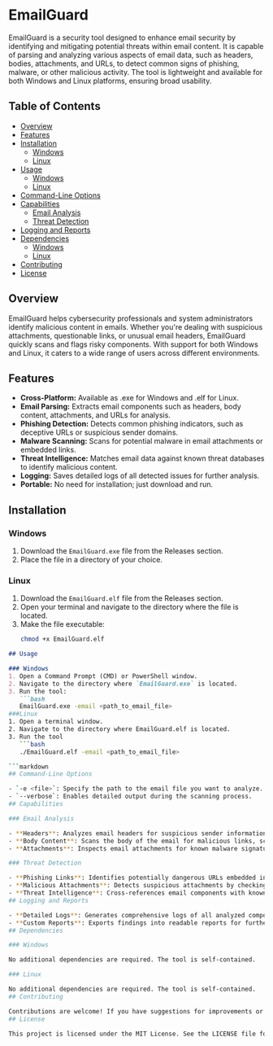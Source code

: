 # EmailGuard

EmailGuard is a security tool designed to enhance email security by identifying and mitigating potential threats within email content. It is capable of parsing and analyzing various aspects of email data, such as headers, bodies, attachments, and URLs, to detect common signs of phishing, malware, or other malicious activity. The tool is lightweight and available for both Windows and Linux platforms, ensuring broad usability.

## Table of Contents
- [Overview](#overview)
- [Features](#features)
- [Installation](#installation)
  - [Windows](#windows)
  - [Linux](#linux)
- [Usage](#usage)
  - [Windows](#windows-1)
  - [Linux](#linux-1)
- [Command-Line Options](#command-line-options)
- [Capabilities](#capabilities)
  - [Email Analysis](#email-analysis)
  - [Threat Detection](#threat-detection)
- [Logging and Reports](#logging-and-reports)
- [Dependencies](#dependencies)
  - [Windows](#windows-2)
  - [Linux](#linux-2)
- [Contributing](#contributing)
- [License](#license)

## Overview

EmailGuard helps cybersecurity professionals and system administrators identify malicious content in emails. Whether you're dealing with suspicious attachments, questionable links, or unusual email headers, EmailGuard quickly scans and flags risky components. With support for both Windows and Linux, it caters to a wide range of users across different environments.

## Features

- **Cross-Platform:** Available as .exe for Windows and .elf for Linux.
- **Email Parsing:** Extracts email components such as headers, body content, attachments, and URLs for analysis.
- **Phishing Detection:** Detects common phishing indicators, such as deceptive URLs or suspicious sender domains.
- **Malware Scanning:** Scans for potential malware in email attachments or embedded links.
- **Threat Intelligence:** Matches email data against known threat databases to identify malicious content.
- **Logging:** Saves detailed logs of all detected issues for further analysis.
- **Portable:** No need for installation; just download and run.

## Installation

### Windows
1. Download the `EmailGuard.exe` file from the Releases section.
2. Place the file in a directory of your choice.

### Linux
1. Download the `EmailGuard.elf` file from the Releases section.
2. Open your terminal and navigate to the directory where the file is located.
3. Make the file executable:
   ```bash
   chmod +x EmailGuard.elf

```markdown
## Usage

### Windows
1. Open a Command Prompt (CMD) or PowerShell window.
2. Navigate to the directory where `EmailGuard.exe` is located.
3. Run the tool:
   ```bash
   EmailGuard.exe -email <path_to_email_file>
###Linux
1. Open a terminal window.
2. Navigate to the directory where EmailGuard.elf is located.
3. Run the tool
   ```bash
   ./EmailGuard.elf -email <path_to_email_file>

```markdown
## Command-Line Options

- `-e <file>`: Specify the path to the email file you want to analyze.
- `--verbose`: Enables detailed output during the scanning process.
## Capabilities

### Email Analysis

- **Headers**: Analyzes email headers for suspicious sender information, altered paths, or unusual behavior.
- **Body Content**: Scans the body of the email for malicious links, scripts, or encoded content.
- **Attachments**: Inspects email attachments for known malware signatures or suspicious file types.

### Threat Detection

- **Phishing Links**: Identifies potentially dangerous URLs embedded in the email, such as links that disguise their true destination.
- **Malicious Attachments**: Detects suspicious attachments by checking their file type and scanning for malicious content.
- **Threat Intelligence**: Cross-references email components with known threat intelligence databases to identify potential threats.
## Logging and Reports

- **Detailed Logs**: Generates comprehensive logs of all analyzed components, including any detected issues or malicious elements.
- **Custom Reports**: Exports findings into readable reports for further review, aiding incident response teams in email threat investigations.
## Dependencies

### Windows

No additional dependencies are required. The tool is self-contained.

### Linux

No additional dependencies are required. The tool is self-contained.
## Contributing

Contributions are welcome! If you have suggestions for improvements or have found any issues, please open an issue or submit a pull request. Your contributions help make EmailGuard better!
## License

This project is licensed under the MIT License. See the LICENSE file for details.


